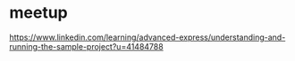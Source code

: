 # meetup
https://www.linkedin.com/learning/advanced-express/understanding-and-running-the-sample-project?u=41484788
